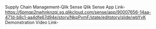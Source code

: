Supply Chain Management-Qlik Sense
Qlik Sense App Link- https://6pmqp2nwhnknzqi.sg.qlikcloud.com/sense/app/90007656-14aa-471d-b8c1-aa4dfe67d94e/story/NkpPvmF/state/editstory/slide/wbYvK
Demonstration Video Link-
